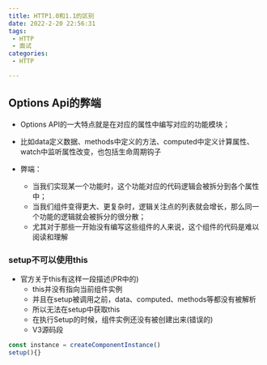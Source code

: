 ```yaml
---
title: HTTP1.0和1.1的区别
date: 2022-2-20 22:56:31
tags:
 - HTTP
 - 面试
categories:
 - HTTP

---
```


## Options Api的弊端

* Options API的一大特点就是在对应的属性中编写对应的功能模块；
* 比如data定义数据、methods中定义的方法、computed中定义计算属性、watch中监听属性改变，也包括生命周期钩子

* 弊端：
  - 当我们实现某一个功能时，这个功能对应的代码逻辑会被拆分到各个属性中；
  - 当我们组件变得更大、更复杂时，逻辑关注点的列表就会增长，那么同一个功能的逻辑就会被拆分的很分散；
  - 尤其对于那些一开始没有编写这些组件的人来说，这个组件的代码是难以阅读和理解

### setup不可以使用this

* 官方关于this有这样一段描述(PR中的)
  - this并没有指向当前组件实例
  - 并且在setup被调用之前，data、computed、methods等都没有被解析
  - 所以无法在setup中获取this
  - 在执行Setup的时候，组件实例还没有被创建出来(错误的)
  - V3源码段
```js
const instance = createComponentInstance()
setup(){}
```

